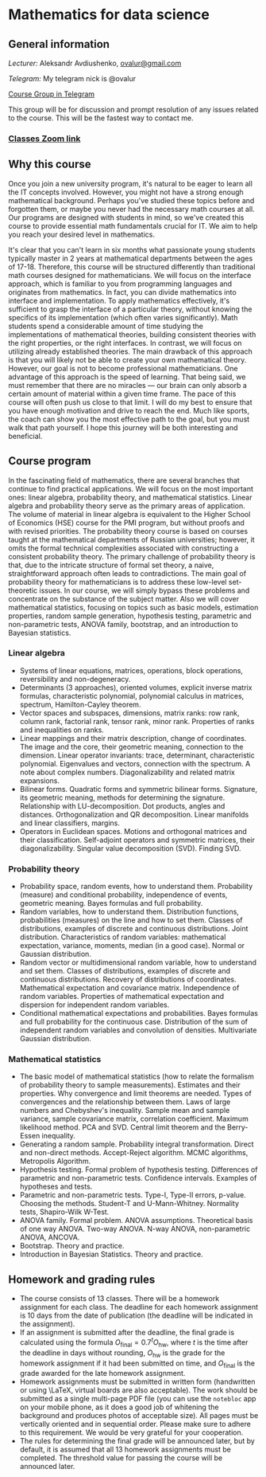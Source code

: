# Mathematics for data science

## General information

*Lecturer:* Aleksandr Avdiushenko, ovalur@gmail.com

*Telegram:* My telegram nick is @ovalur

[Course Group in Telegram](https://t.me/+DyEyzMhEtJoxYmEy)

This group will be for discussion and prompt resolution of any issues related to the course. This will be the fastest way to contact me.

<a href='TBA'><h3>Classes Zoom link</h3></a>

## Why this course

Once you join a new university program, it's natural to be eager to learn all the IT concepts involved. However, you might not have a strong enough mathematical background. Perhaps you've studied these topics before and forgotten them, or maybe you never had the necessary math courses at all. Our programs are designed with students in mind, so we've created this course to provide essential math fundamentals crucial for IT. We aim to help you reach your desired level in mathematics.

It's clear that you can't learn in six months what passionate young students typically master in 2 years at mathematical departments between the ages of 17-18. Therefore, this course will be structured differently than traditional math courses designed for mathematicians. We will focus on the interface approach, which is familiar to you from programming languages and originates from mathematics. In fact, you can divide mathematics into interface and implementation. To apply mathematics effectively, it's sufficient to grasp the interface of a particular theory, without knowing the specifics of its implementation (which often varies significantly). Math students spend a considerable amount of time studying the implementations of mathematical theories, building consistent theories with the right properties, or the right interfaces. In contrast, we will focus on utilizing already established theories. The main drawback of this approach is that you will likely not be able to create your own mathematical theory. However, our goal is not to become professional mathematicians. One advantage of this approach is the speed of learning. That being said, we must remember that there are no miracles — our brain can only absorb a certain amount of material within a given time frame. The pace of this course will often push us close to that limit. I will do my best to ensure that you have enough motivation and drive to reach the end. Much like sports, the coach can show you the most effective path to the goal, but you must walk that path yourself. I hope this journey will be both interesting and beneficial.

## Course program
In the fascinating field of mathematics, there are several branches that continue to find practical applications. We will focus on the most important ones: linear algebra, probability theory, and mathematical statistics. Linear algebra and probability theory serve as the primary areas of application. The volume of material in linear algebra is equivalent to the Higher School of Economics (HSE) course for the PMI program, but without proofs and with revised priorities. The probability theory course is based on courses taught at the mathematical departments of Russian universities; however, it omits the formal technical complexities associated with constructing a consistent probability theory. The primary challenge of probability theory is that, due to the intricate structure of formal set theory, a naive, straightforward approach often leads to contradictions. The main goal of probability theory for mathematicians is to address these low-level set-theoretic issues. In our course, we will simply bypass these problems and concentrate on the substance of the subject matter.
Also we will cover mathematical statistics, focusing on topics such as basic models, estimation properties, random sample generation, hypothesis testing, parametric and non-parametric tests, ANOVA family, bootstrap, and an introduction to Bayesian statistics.

### Linear algebra
* Systems of linear equations, matrices, operations, block operations, reversibility and non-degeneracy.
* Determinants (3 approaches), oriented volumes, explicit inverse matrix formulas, characteristic polynomial, polynomial calculus in matrices, spectrum, Hamilton-Cayley theorem.
* Vector spaces and subspaces, dimensions, matrix ranks: row rank, column rank, factorial rank, tensor rank, minor rank. Properties of ranks and inequalities on ranks.
* Linear mappings and their matrix description, change of coordinates. The image and the core, their geometric meaning, connection to the dimension. Linear operator invariants: trace, determinant, characteristic polynomial. Eigenvalues and vectors, connection with the spectrum. A note about complex numbers. Diagonalizability and related matrix expansions.
* Bilinear forms. Quadratic forms and symmetric bilinear forms. Signature, its geometric meaning, methods for determining the signature. Relationship with LU-decomposition. Dot products, angles and distances. Orthogonalization and QR decomposition. Linear manifolds and linear classifiers, margins.
* Operators in Euclidean spaces. Motions and orthogonal matrices and their classification. Self-adjoint operators and symmetric matrices, their diagonalizability. Singular value decomposition (SVD). Finding SVD.

### Probability theory
* Probability space, random events, how to understand them. Probability (measure) and conditional probability, independence of events, geometric meaning. Bayes formulas and full probability.
* Random variables, how to understand them. Distribution functions, probabilities (measures) on the line and how to set them. Classes of distributions, examples of discrete and continuous distributions. Joint distribution. Characteristics of random variables: mathematical expectation, variance, moments, median (in a good case). Normal or Gaussian distribution.
* Random vector or multidimensional random variable, how to understand and set them. Classes of distributions, examples of discrete and continuous distributions. Recovery of distributions of coordinates. Mathematical expectation and covariance matrix. Independence of random variables. Properties of mathematical expectation and dispersion for independent random variables.
* Conditional mathematical expectations and probabilities. Bayes formulas and full probability for the continuous case. Distribution of the sum of independent random variables and convolution of densities. Multivariate Gaussian distribution.

### Mathematical statistics
* The basic model of mathematical statistics (how to relate the formalism of probability theory to sample measurements). Estimates and their properties. Why convergence and limit theorems are needed. Types of convergences and the relationship between them. Laws of large numbers and Chebyshev's inequality. Sample mean and sample variance, sample covariance matrix, correlation coefficient. Maximum likelihood method. PCA and SVD. Central limit theorem and the Berry-Essen inequality.
* Generating a random sample. Probability integral transformation. Direct and non-direct methods. Accept-Reject algorithm. MCMC algorithms, Metropolis Algorithm.
* Hypothesis testing. Formal problem of hypothesis testing. Differences of parametric and non-parametric tests. Confidence intervals. Examples of hypotheses and tests. 
* Parametric and non-parametric tests. Type-I, Type-II errors, p-value. Choosing the methods. Student-T and U-Mann-Whitney. Normality tests, Shapiro-Wilk W-Test.
* ANOVA family. Formal problem. ANOVA assumptions. Theoretical basis of one way ANOVA. Two-way ANOVA. N-way ANOVA, non-parametric ANOVA, ANCOVA.
* Bootstrap. Theory and practice.
* Introduction in Bayesian Statistics. Theory and practice.


## Homework and grading rules
* The course consists of 13 classes. There will be a homework assignment for each class. The deadline for each homework assignment is 10 days from the date of publication (the deadline will be indicated in the assignment). 
* If an assignment is submitted after the deadline, the final grade is calculated using the formula $O_{\text{final}} = 0.7^t O_{\text{hw}}$, where $t$ is the time after the deadline in days without rounding, $O_{\text{hw}}$ is the grade for the homework assignment if it had been submitted on time, and $O_{\text{final}}$ is the grade awarded for the late homework assignment.
* Homework assignments must be submitted in written form (handwritten or using \LaTeX, virtual boards are also acceptable). The work should be submitted as a single multi-page PDF file (you can use the `notebloc` app on your mobile phone, as it does a good job of whitening the background and produces photos of acceptable size). All pages must be vertically oriented and in sequential order. Please make sure to adhere to this requirement. We would be very grateful for your cooperation.
* The rules for determining the final grade will be announced later, but by default, it is assumed that all 13 homework assignments must be completed. The threshold value for passing the course will be announced later.
